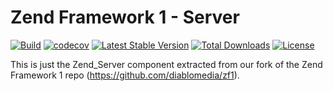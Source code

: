 # Zend Framework 1 - Server

[![Build](https://github.com/diablomedia/zf1-server/workflows/Build/badge.svg?event=push)](https://github.com/diablomedia/zf1-server/actions?query=workflow%3ABuild+event%3Apush)
[![codecov](https://codecov.io/gh/diablomedia/zf1-server/branch/master/graph/badge.svg)](https://codecov.io/gh/diablomedia/zf1-server)
[![Latest Stable Version](https://poser.pugx.org/diablomedia/zendframework1-server/v/stable)](https://packagist.org/packages/diablomedia/zendframework1-server)
[![Total Downloads](https://poser.pugx.org/diablomedia/zendframework1-server/downloads)](https://packagist.org/packages/diablomedia/zendframework1-server)
[![License](https://poser.pugx.org/diablomedia/zendframework1-server/license)](https://packagist.org/packages/diablomedia/zendframework1-server)

This is just the Zend_Server component extracted from our fork of the Zend Framework 1 repo (https://github.com/diablomedia/zf1).
